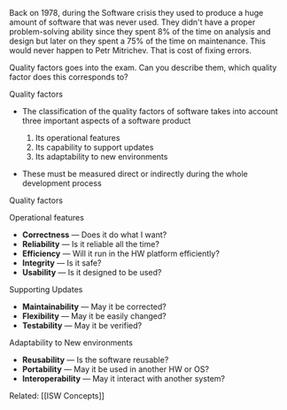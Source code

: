 Back on 1978, during the Software crisis they used to produce a huge amount of software that was never used. They didn't have a proper problem-solving ability since they spent 8% of the time on analysis and design but later on they spent a 75% of the time on maintenance. This would never happen to Petr Mitrichev. That is cost of fixing errors.

Quality factors goes into the exam. Can you describe them, which quality factor does this corresponds to?

Quality factors

* The classification of the quality factors of software takes into account three important aspects of a software product

  1. Its operational features
  2. Its capability to support updates
  3. Its adaptability to new environments

* These must be measured direct or indirectly during the whole development process

Quality factors

Operational features

* **Correctness** — Does it do what I want?
* **Reliability** — Is it reliable all the time?
* **Efficiency** — Will it run in the HW platform efficiently?
* **Integrity** — Is it safe?
* **Usability** — Is it designed to be used?

Supporting Updates

* **Maintainability** — May it be corrected?
* **Flexibility** — May it be easily changed?
* **Testability** — May it be verified?

Adaptability to New environments

* **Reusability** — Is the software reusable?
* **Portability** — May it be used in another HW or OS?
* **Interoperability** — May it interact with another system?

Related: [[ISW Concepts]]